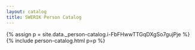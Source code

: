 ```yaml
---
layout: catalog
title: SWERIK Person Catalog
---
```

{% assign p = site.data._person-catalog.i-FbFHwwTTGqDXgSo7gujPje %}
{% include person-catalog.html p=p %}

